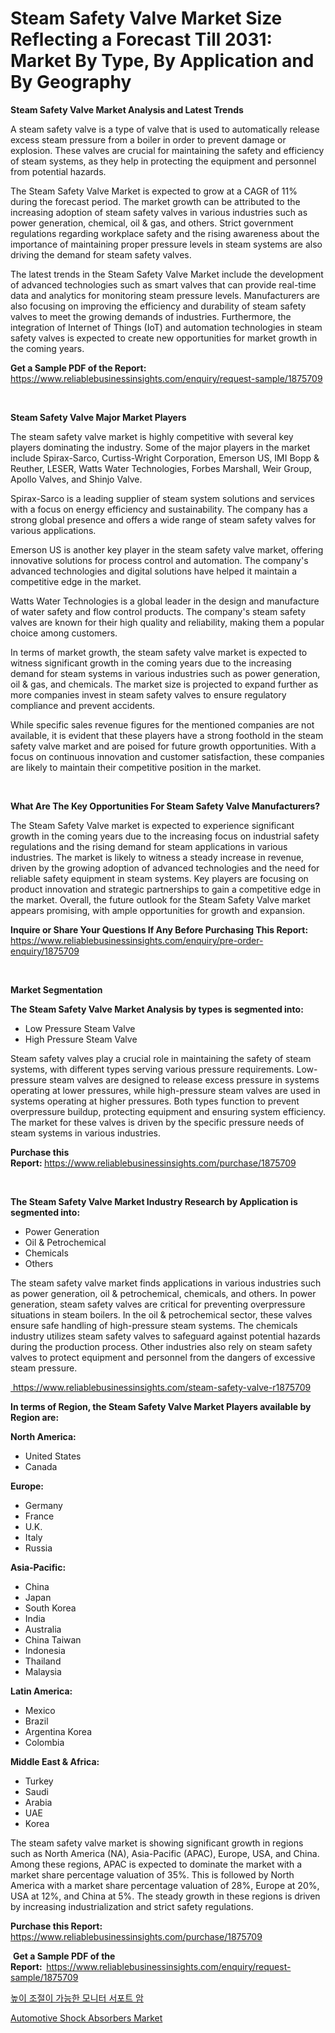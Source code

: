 <p><h1>Steam Safety Valve Market Size Reflecting a Forecast Till 2031: Market By Type, By Application and By Geography</h1></p><p><strong>Steam Safety Valve Market Analysis and Latest Trends</strong></p>
<p><p>A steam safety valve is a type of valve that is used to automatically release excess steam pressure from a boiler in order to prevent damage or explosion. These valves are crucial for maintaining the safety and efficiency of steam systems, as they help in protecting the equipment and personnel from potential hazards.</p><p>The Steam Safety Valve Market is expected to grow at a CAGR of 11% during the forecast period. The market growth can be attributed to the increasing adoption of steam safety valves in various industries such as power generation, chemical, oil & gas, and others. Strict government regulations regarding workplace safety and the rising awareness about the importance of maintaining proper pressure levels in steam systems are also driving the demand for steam safety valves.</p><p>The latest trends in the Steam Safety Valve Market include the development of advanced technologies such as smart valves that can provide real-time data and analytics for monitoring steam pressure levels. Manufacturers are also focusing on improving the efficiency and durability of steam safety valves to meet the growing demands of industries. Furthermore, the integration of Internet of Things (IoT) and automation technologies in steam safety valves is expected to create new opportunities for market growth in the coming years.</p></p>
<p><strong>Get a Sample PDF of the Report:&nbsp;</strong> <a href="https://www.reliablebusinessinsights.com/enquiry/request-sample/1875709">https://www.reliablebusinessinsights.com/enquiry/request-sample/1875709</a></p>
<p>&nbsp;</p>
<p><strong>Steam Safety Valve Major Market Players</strong></p>
<p><p>The steam safety valve market is highly competitive with several key players dominating the industry. Some of the major players in the market include Spirax-Sarco, Curtiss-Wright Corporation, Emerson US, IMI Bopp & Reuther, LESER, Watts Water Technologies, Forbes Marshall, Weir Group, Apollo Valves, and Shinjo Valve.</p><p>Spirax-Sarco is a leading supplier of steam system solutions and services with a focus on energy efficiency and sustainability. The company has a strong global presence and offers a wide range of steam safety valves for various applications.</p><p>Emerson US is another key player in the steam safety valve market, offering innovative solutions for process control and automation. The company's advanced technologies and digital solutions have helped it maintain a competitive edge in the market.</p><p>Watts Water Technologies is a global leader in the design and manufacture of water safety and flow control products. The company's steam safety valves are known for their high quality and reliability, making them a popular choice among customers.</p><p>In terms of market growth, the steam safety valve market is expected to witness significant growth in the coming years due to the increasing demand for steam systems in various industries such as power generation, oil & gas, and chemicals. The market size is projected to expand further as more companies invest in steam safety valves to ensure regulatory compliance and prevent accidents.</p><p>While specific sales revenue figures for the mentioned companies are not available, it is evident that these players have a strong foothold in the steam safety valve market and are poised for future growth opportunities. With a focus on continuous innovation and customer satisfaction, these companies are likely to maintain their competitive position in the market.</p></p>
<p>&nbsp;</p>
<p><strong>What Are The Key Opportunities For Steam Safety Valve Manufacturers?</strong></p>
<p><p>The Steam Safety Valve market is expected to experience significant growth in the coming years due to the increasing focus on industrial safety regulations and the rising demand for steam applications in various industries. The market is likely to witness a steady increase in revenue, driven by the growing adoption of advanced technologies and the need for reliable safety equipment in steam systems. Key players are focusing on product innovation and strategic partnerships to gain a competitive edge in the market. Overall, the future outlook for the Steam Safety Valve market appears promising, with ample opportunities for growth and expansion.</p></p>
<p><strong>Inquire or Share Your Questions If Any Before Purchasing This Report:</strong> <a href="https://www.reliablebusinessinsights.com/enquiry/pre-order-enquiry/1875709">https://www.reliablebusinessinsights.com/enquiry/pre-order-enquiry/1875709</a></p>
<p>&nbsp;</p>
<p><strong>Market Segmentation</strong></p>
<p><strong>The Steam Safety Valve Market Analysis by types is segmented into:</strong></p>
<p><ul><li>Low Pressure Steam Valve</li><li>High Pressure Steam Valve</li></ul></p>
<p><p>Steam safety valves play a crucial role in maintaining the safety of steam systems, with different types serving various pressure requirements. Low-pressure steam valves are designed to release excess pressure in systems operating at lower pressures, while high-pressure steam valves are used in systems operating at higher pressures. Both types function to prevent overpressure buildup, protecting equipment and ensuring system efficiency. The market for these valves is driven by the specific pressure needs of steam systems in various industries.</p></p>
<p><strong>Purchase this Report:&nbsp;</strong><a href="https://www.reliablebusinessinsights.com/purchase/1875709">https://www.reliablebusinessinsights.com/purchase/1875709</a></p>
<p>&nbsp;</p>
<p><strong>The Steam Safety Valve Market Industry Research by Application is segmented into:</strong></p>
<p><ul><li>Power Generation</li><li>Oil & Petrochemical</li><li>Chemicals</li><li>Others</li></ul></p>
<p><p>The steam safety valve market finds applications in various industries such as power generation, oil & petrochemical, chemicals, and others. In power generation, steam safety valves are critical for preventing overpressure situations in steam boilers. In the oil & petrochemical sector, these valves ensure safe handling of high-pressure steam systems. The chemicals industry utilizes steam safety valves to safeguard against potential hazards during the production process. Other industries also rely on steam safety valves to protect equipment and personnel from the dangers of excessive steam pressure.</p></p>
<p><a href="https://www.reliablebusinessinsights.com/steam-safety-valve-r1875709">&nbsp;https://www.reliablebusinessinsights.com/steam-safety-valve-r1875709</a></p>
<p><strong>In terms of Region, the Steam Safety Valve Market Players available by Region are:</strong></p>
<p>
    <p> <strong> North America: </strong>
        <ul>
            <li>United States</li>
            <li>Canada</li>
        </ul>
        </p> 
    <p> <strong> Europe: </strong>
        <ul>
            <li>Germany</li>
            <li>France</li>
            <li>U.K.</li>
            <li>Italy</li>
            <li>Russia</li>
        </ul>
        </p> 
    <p> <strong> Asia-Pacific: </strong>
        <ul>
            <li>China</li>
            <li>Japan</li>
            <li>South Korea</li>
            <li>India</li>
            <li>Australia</li>
            <li>China Taiwan</li>
            <li>Indonesia</li>
            <li>Thailand</li>
            <li>Malaysia</li>
        </ul>
        </p> 
    <p> <strong> Latin America: </strong>
        <ul>
            <li>Mexico</li>
            <li>Brazil</li>
            <li>Argentina Korea</li>
            <li>Colombia</li>
        </ul>
        </p> 
    <p> <strong> Middle East & Africa: </strong>
        <ul>
            <li>Turkey</li>
            <li>Saudi</li>
            <li>Arabia</li>
            <li>UAE</li>
            <li>Korea</li>
        </ul>
    </p>
    </p>
<p><p>The steam safety valve market is showing significant growth in regions such as North America (NA), Asia-Pacific (APAC), Europe, USA, and China. Among these regions, APAC is expected to dominate the market with a market share percentage valuation of 35%. This is followed by North America with a market share percentage valuation of 28%, Europe at 20%, USA at 12%, and China at 5%. The steady growth in these regions is driven by increasing industrialization and strict safety regulations.</p></p>
<p><strong>Purchase this Report: </strong><a href="https://www.reliablebusinessinsights.com/purchase/1875709">https://www.reliablebusinessinsights.com/purchase/1875709</a></p>
<p>&nbsp;<strong>Get a Sample PDF of the Report:&nbsp;&nbsp;</strong><a href="https://www.reliablebusinessinsights.com/enquiry/request-sample/1875709">https://www.reliablebusinessinsights.com/enquiry/request-sample/1875709</a></p>
<p><strong></strong></p>
<p><p><a href="https://github.com/rcabello548/Market-Research-Report-List-2/blob/main/6878570168803.md">높이 조절이 가능한 모니터 서포트 암</a></p><p><a href="https://www.linkedin.com/pulse/automotive-shock-absorbers-market-ndash-industry-trends-forecast-ckp3e">Automotive Shock Absorbers Market</a></p></p>